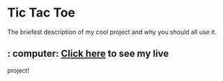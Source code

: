 # Tic Tac Toe
The briefest description of my cool project and
why you should all use it.
## : computer: [Click here](#) to see my live
project!
